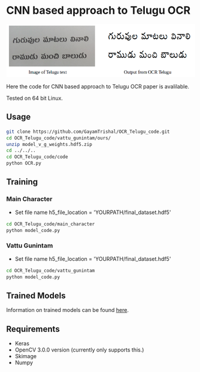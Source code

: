 # CNN based approach to Telugu OCR

<p align="center">
  <img src="example.png">
</p>

Here the code for CNN based approach to Telugu OCR paper is avalilable.

Tested on 64 bit Linux.

## Usage
```bash
git clone https://github.com/GayamTrishal/OCR_Telugu_code.git
cd OCR_Telugu_code/vattu_gunintam/ours/
unzip model_v_g_weights.hdf5.zip
cd ../../..
cd OCR_Telugu_code/code
python OCR.py
```

## Training 
### Main Character
- Set file name h5_file_location = 'YOURPATH/final_dataset.hdf5'
```bash
cd OCR_Telugu_code/main_character
python model_code.py
```

### Vattu Gunintam
- Set file name h5_file_location = 'YOURPATH/final_dataset.hdf5'
```bash
cd OCR_Telugu_code/vattu_gunintam
python model_code.py
```

## Trained Models
Information on trained models can be found [here](https://github.com/GayamTrishal/OCR_Telugu_code/tree/master/models).

## Requirements
- Keras
- OpenCV 3.0.0 version (currently only supports this.)
- Skimage
- Numpy
